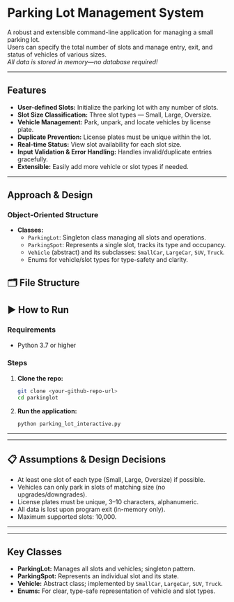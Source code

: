 # Parking Lot Management System

A robust and extensible command-line application for managing a small parking lot.  
Users can specify the total number of slots and manage entry, exit, and status of vehicles of various sizes.  
_All data is stored in memory—no database required!_

---

## Features

- **User-defined Slots:** Initialize the parking lot with any number of slots.
- **Slot Size Classification:** Three slot types — Small, Large, Oversize.
- **Vehicle Management:** Park, unpark, and locate vehicles by license plate.
- **Duplicate Prevention:** License plates must be unique within the lot.
- **Real-time Status:** View slot availability for each slot size.
- **Input Validation & Error Handling:** Handles invalid/duplicate entries gracefully.
- **Extensible:** Easily add more vehicle or slot types if needed.

---

## Approach & Design

### Object-Oriented Structure

- **Classes:**  
  - `ParkingLot`: Singleton class managing all slots and operations.
  - `ParkingSpot`: Represents a single slot, tracks its type and occupancy.
  - `Vehicle` (abstract) and its subclasses: `SmallCar`, `LargeCar`, `SUV`, `Truck`.
  - Enums for vehicle/slot types for type-safety and clarity.

## 🗂️ File Structure



## ▶️ How to Run

### Requirements

- Python 3.7 or higher

### Steps

1. **Clone the repo:**
    ```sh
    git clone <your-github-repo-url>
    cd parkinglot
    ```

2. **Run the application:**
    ```sh
    python parking_lot_interactive.py
    ```


---

---

## 📋 Assumptions & Design Decisions

- At least one slot of each type (Small, Large, Oversize) if possible.
- Vehicles can only park in slots of matching size (no upgrades/downgrades).
- License plates must be unique, 3–10 characters, alphanumeric.
- All data is lost upon program exit (in-memory only).
- Maximum supported slots: 10,000.

---

---

## Key Classes

- **ParkingLot:** Manages all slots and vehicles; singleton pattern.
- **ParkingSpot:** Represents an individual slot and its state.
- **Vehicle:** Abstract class; implemented by `SmallCar`, `LargeCar`, `SUV`, `Truck`.
- **Enums:** For clear, type-safe representation of vehicle and slot types.




